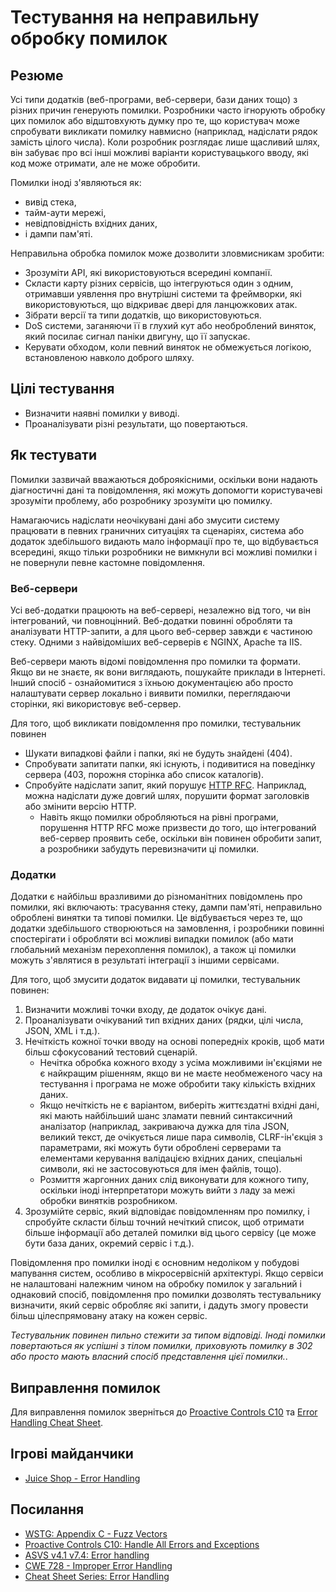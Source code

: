 # Тестування на неправильну обробку помилок

## Резюме

Усі типи додатків (веб-програми, веб-сервери, бази даних тощо) з різних причин генерують помилки. Розробники часто ігнорують обробку цих помилок або відштовхують думку про те, що користувач може спробувати викликати помилку навмисно (наприклад, надіслати рядок замість цілого числа). Коли розробник розглядає лише щасливий шлях, він забуває про всі інші можливі варіанти користувацького вводу, які код може отримати, але не може обробити.

Помилки іноді з'являються як:

- вивід стека,
- тайм-аути мережі,
- невідповідність вхідних даних,
- і дампи пам'яті.

Неправильна обробка помилок може дозволити зловмисникам зробити:

- Зрозуміти API, які використовуються всередині компанії.
- Скласти карту різних сервісів, що інтегруються один з одним, отримавши уявлення про внутрішні системи та фреймворки, які використовуються, що відкриває двері для ланцюжкових атак.
- Зібрати версії та типи додатків, що використовуються.
- DoS системи, заганяючи її в глухий кут або необроблений виняток, який посилає сигнал паніки двигуну, що її запускає.
- Керувати обходом, коли певний виняток не обмежується логікою, встановленою навколо доброго шляху.

## Цілі тестування

- Визначити наявні помилки у виводі.
- Проаналізувати різні результати, що повертаються.

## Як тестувати

Помилки зазвичай вважаються доброякісними, оскільки вони надають діагностичні дані та повідомлення, які можуть допомогти користувачеві зрозуміти проблему, або розробнику зрозуміти цю помилку.

Намагаючись надіслати неочікувані дані або змусити систему працювати в певних граничних ситуаціях та сценаріях, система або додаток здебільшого видають мало інформації про те, що відбувається всередині, якщо тільки розробники не вимкнули всі можливі помилки і не повернули певне кастомне повідомлення.

### Веб-сервери

Усі веб-додатки працюють на веб-сервері, незалежно від того, чи він інтегрований, чи повноцінний. Веб-додатки повинні обробляти та аналізувати HTTP-запити, а для цього веб-сервер завжди є частиною стеку. Одними з найвідоміших веб-серверів є NGINX, Apache та IIS.

Веб-сервери мають відомі повідомлення про помилки та формати. Якщо ви не знаєте, як вони виглядають, пошукайте приклади в Інтернеті. Інший спосіб - ознайомитися з їхньою документацією або просто налаштувати сервер локально і виявити помилки, переглядаючи сторінки, які використовує веб-сервер.

Для того, щоб викликати повідомлення про помилки, тестувальник повинен

- Шукати випадкові файли і папки, які не будуть знайдені (404).
- Спробувати запитати папки, які існують, і подивитися на поведінку сервера (403, порожня сторінка або список каталогів).
- Спробуйте надіслати запит, який порушує [HTTP RFC](https://tools.ietf.org/html/rfc7231). Наприклад, можна надіслати дуже довгий шлях, порушити формат заголовків або змінити версію HTTP.
    - Навіть якщо помилки обробляються на рівні програми, порушення HTTP RFC може призвести до того, що інтегрований веб-сервер проявить себе, оскільки він повинен обробити запит, а розробники забудуть перевизначити ці помилки.

### Додатки

Додатки є найбільш вразливими до різноманітних повідомлень про помилки, які включають: трасування стеку, дампи пам'яті, неправильно оброблені винятки та типові помилки. Це відбувається через те, що додатки здебільшого створюються на замовлення, і розробники повинні спостерігати і обробляти всі можливі випадки помилок (або мати глобальний механізм перехоплення помилок), а також ці помилки можуть з'являтися в результаті інтеграції з іншими сервісами.

Для того, щоб змусити додаток видавати ці помилки, тестувальник повинен:

1. Визначити можливі точки входу, де додаток очікує дані.
2. Проаналізувати очікуваний тип вхідних даних (рядки, цілі числа, JSON, XML і т.д.).
3. Нечіткість кожної точки вводу на основі попередніх кроків, щоб мати більш сфокусований тестовий сценарій.
    - Нечітка обробка кожного входу з усіма можливими ін'єкціями не є найкращим рішенням, якщо ви не маєте необмеженого часу на тестування і програма не може обробити таку кількість вхідних даних.
    - Якщо нечіткість не є варіантом, виберіть життєздатні вхідні дані, які мають найбільший шанс зламати певний синтаксичний аналізатор (наприклад, закриваюча дужка для тіла JSON, великий текст, де очікується лише пара символів, CLRF-ін'єкція з параметрами, які можуть бути оброблені серверами та елементами керування валідацією вхідних даних, спеціальні символи, які не застосовуються для імен файлів, тощо).
    - Розмиття жаргонних даних слід виконувати для кожного типу, оскільки іноді інтерпретатори можуть вийти з ладу за межі обробки винятків розробником.
4. Зрозумійте сервіс, який відповідає повідомленням про помилку, і спробуйте скласти більш точний нечіткий список, щоб отримати більше інформації або деталей помилки від цього сервісу (це може бути база даних, окремий сервіс і т.д.).

Повідомлення про помилки іноді є основним недоліком у побудові мапування систем, особливо в мікросервісній архітектурі. Якщо сервіси не налаштовані належним чином на обробку помилок у загальний і однаковий спосіб, повідомлення про помилки дозволять тестувальнику визначити, який сервіс обробляє які запити, і дадуть змогу провести більш цілеспрямовану атаку на кожен сервіс.

*Тестувальник повинен пильно стежити за типом відповіді. Іноді помилки повертаються як успішні з тілом помилки, приховують помилку в 302 або просто мають власний спосіб представлення цієї помилки.*.

## Виправлення помилок

Для виправлення помилок зверніться до [Proactive Controls C10](https://owasp.org/www-project-proactive-controls/v3/en/c10-errors-exceptions) та [Error Handling Cheat Sheet](https://cheatsheetseries.owasp.org/cheatsheets/Error_Handling_Cheat_Sheet.html).

## Ігрові майданчики

- [Juice Shop - Error Handling](https://bkimminich.gitbooks.io/pwning-owasp-juice-shop/content/part2/security-misconfiguration.html#provoke-an-error-that-is-neither-very-gracefully-nor-consistently-handled)

## Посилання

- [WSTG: Appendix C - Fuzz Vectors](https://owasp.org/www-project-web-security-testing-guide/stable/6-Appendix/C-Fuzz_Vectors)
- [Proactive Controls C10: Handle All Errors and Exceptions](https://owasp.org/www-project-proactive-controls/v3/en/c10-errors-exceptions)
- [ASVS v4.1 v7.4: Error handling](https://github.com/OWASP/ASVS/blob/master/4.0/en/0x15-V7-Error-Logging.md#v74-error-handling)
- [CWE 728 - Improper Error Handling](https://cwe.mitre.org/data/definitions/728.html)
- [Cheat Sheet Series: Error Handling](https://cheatsheetseries.owasp.org/cheatsheets/Error_Handling_Cheat_Sheet.html)
